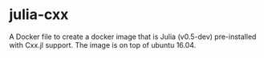 # julia-cxx

A Docker file to create a docker image that is Julia (v0.5-dev) pre-installed with Cxx.jl support. The image is on top of ubuntu 16.04.

